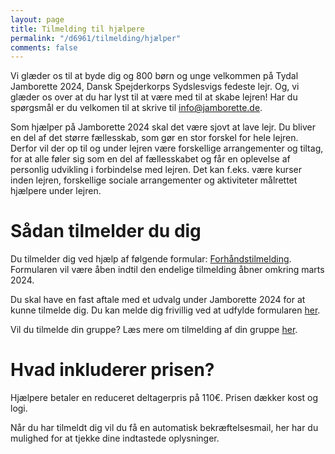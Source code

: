 ```yaml
---
layout: page
title: Tilmelding til hjælpere
permalink: "/d6961/tilmelding/hjælper"
comments: false
---
```


Vi glæder os til at byde dig og 800 børn og unge velkommen på Tydal Jamborette 2024, Dansk Spejderkorps Sydslesvigs fedeste lejr.
Og, vi glæder os over at du har lyst til at være  med til at skabe lejren!
Har du spørgsmål er du velkomen til at skrive til [info@jamborette.de](mailto:info@jamborette.de).

Som hjælper på Jamborette 2024 skal det være sjovt at lave lejr. 
Du bliver en del af det større fællesskab, som gør en stor forskel for hele lejren. 
Derfor vil der op til og under lejren være forskellige arrangementer og tiltag, for at alle føler sig som en del af fællesskabet og får en oplevelse af personlig udvikling i forbindelse med lejren. 
Det kan f.eks. være kurser inden lejren, forskellige sociale arrangementer og aktiviteter målrettet hjælpere under lejren.

# Sådan tilmelder du dig
Du tilmelder dig ved hjælp af følgende formular: [Forhåndstilmelding](/d6961/tilmelding/hjælper-forhåndstilmelding).
Formularen vil være åben indtil den endelige tilmelding åbner omkring marts 2024.

Du skal have en fast aftale med et udvalg under Jamborette 2024 for at kunne tilmelde dig.
Du kan melde dig frivillig ved at udfylde formularen [her](/bliv-hjaelper/).

Vil du tilmelde din gruppe? Læs mere om tilmelding af din gruppe [her](/d6961/tilmelding/).

# Hvad inkluderer prisen?
Hjælpere betaler en reduceret deltagerpris på 110€.
Prisen dækker kost og logi.

Når du har tilmeldt dig vil du få en automatisk bekræftelsesmail, her har du mulighed for at tjekke dine indtastede oplysninger.
